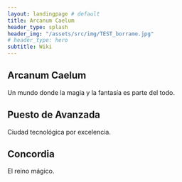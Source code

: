 ```yaml
---
layout: landingpage # default
title: Arcanum Caelum
header_type: splash
header_img: "/assets/src/img/TEST_borrame.jpg"
# header_type: hero
subtitle: Wiki
---
```

<div class="text-center my-4 py-5 px-3 bg-secondary border border-primary rounded-lg chulapa-overlay-img"
     style="background-image: url('{% include custom/custom_index_image.html path="white.svg" %}')">
 <p><i class="fas fa-rocket fa-3x"></i></p>
 <h2 class="font-weight-light py-3">Arcanum Caelum</h2>
 <p class="lead font-weight-light py-2 text-dark">Un mundo donde la magia y la fantasía es parte del todo.</p>
</div>
<div class="text-center my-4 py-5 px-3 bg-secondary border border-primary rounded-lg chulapa-overlay-img"
     style="background-image: url('{% include custom/custom_index_image.html path="white.svg" %}')">
 <p><i class="fas fa-rocket fa-3x"></i></p>
 <h2 class="font-weight-light py-3">Puesto de Avanzada</h2>
 <p class="lead font-weight-light py-2 text-dark">Ciudad tecnológica por excelencia.</p>
</div>
<div class="text-center my-4 py-5 px-3 bg-secondary border border-primary rounded-lg chulapa-overlay-img"
     style="background-image: url('{% include custom/custom_index_image.html path="white.svg" %}')">
 <p><i class="fas fa-rocket fa-3x"></i></p>
 <h2 class="font-weight-light py-3">Concordia</h2>
 <p class="lead font-weight-light py-2 text-dark">El reino mágico.</p>
</div>
